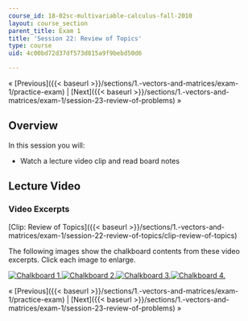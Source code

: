 ```yaml
---
course_id: 18-02sc-multivariable-calculus-fall-2010
layout: course_section
parent_title: Exam 1
title: 'Session 22: Review of Topics'
type: course
uid: 4c00bd72d37df573d815a9f9bebd50d6

---
```


« [Previous]({{< baseurl >}}/sections/1.-vectors-and-matrices/exam-1/practice-exam) | [Next]({{< baseurl >}}/sections/1.-vectors-and-matrices/exam-1/session-23-review-of-problems) »

Overview
--------

In this session you will:

*   Watch a lecture video clip and read board notes

Lecture Video
-------------

### Video Excerpts

[Clip: Review of Topics]({{< baseurl >}}/sections/1.-vectors-and-matrices/exam-1/session-22-review-of-topics/clip-review-of-topics)

The following images show the chalkboard contents from these video excerpts. Click each image to enlarge.

[![Chalkboard 1.](/coursemedia/18-02sc-multivariable-calculus-fall-2010/afad053a69e33fb56acb2e1668decb37_MIT18_02SC_L7Brds_1a.png)](/coursemedia/18-02sc-multivariable-calculus-fall-2010/58b8b1390c4dd6dc2f51f87c2d6a8b3f_MIT18_02SC_L7Brds_1.png "Open in a new window.")[![Chalkboard 2.](/coursemedia/18-02sc-multivariable-calculus-fall-2010/eb1756139b55671764f6a9a5404060da_MIT18_02SC_L7Brds_2a.png)](/coursemedia/18-02sc-multivariable-calculus-fall-2010/f51e6e3c29d300457df3696bb2ec12c3_MIT18_02SC_L7Brds_2.png "Open in a new window.")[![Chalkboard 3.](/coursemedia/18-02sc-multivariable-calculus-fall-2010/9da25cc053cd99be300fb2a40227d2d8_MIT18_02SC_L7Brds_3a.png)](/coursemedia/18-02sc-multivariable-calculus-fall-2010/f23a18448db32e500932b2ad3a8fc6cd_MIT18_02SC_L7Brds_3.png "Open in a new window.")[![Chalkboard 4.](/coursemedia/18-02sc-multivariable-calculus-fall-2010/d5a0f0058b125ffeea6d7ea5b42c682b_MIT18_02SC_L7Brds_4a.png)](/coursemedia/18-02sc-multivariable-calculus-fall-2010/51ffafd6cf63214fd64219baaa02eb2a_MIT18_02SC_L7Brds_4.png "Open in a new window.")

« [Previous]({{< baseurl >}}/sections/1.-vectors-and-matrices/exam-1/practice-exam) | [Next]({{< baseurl >}}/sections/1.-vectors-and-matrices/exam-1/session-23-review-of-problems) »